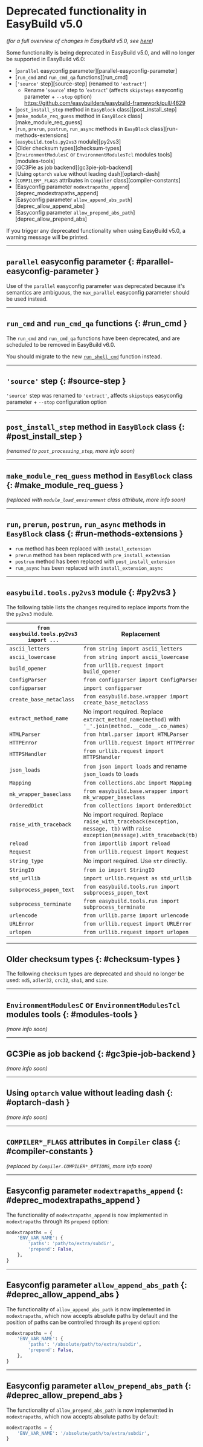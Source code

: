 # Deprecated functionality in EasyBuild v5.0

*(for a full overview of changes in EasyBuild v5.0, see [here](index.md))*

Some functionality is being deprecated in EasyBuild v5.0, and will no longer be supported in EasyBuild v6.0:

- [`parallel` easyconfig parameter][parallel-easyconfig-parameter]
- [`run_cmd` and `run_cmd_qa` functions][run_cmd]
- [`'source'` step][source-step]
(renamed to `'extract'`)
   - Rename '`source`' step to '`extract`' (affects `skipsteps` easyconfig parameter + `--stop` option) <https://github.com/easybuilders/easybuild-framework/pull/4629>
- [`post_install_step` method in `EasyBlock` class][post_install_step]
- [`make_module_req_guess` method in `EasyBlock` class][make_module_req_guess]
- [`run`, `prerun`, `postrun`, `run_async` methods in `EasyBlock` class][run-methods-extensions]
- [`easybuild.tools.py2vs3` module][py2vs3]
- [Older checksum types][checksum-types]
- [`EnvironmentModulesC` or `EnvironmentModulesTcl` modules tools][modules-tools]
- [GC3Pie as job backend][gc3pie-job-backend]
- [Using `optarch` value without leading dash][optarch-dash]
- [`COMPILER*_FLAGS` attributes in `Compiler` class][compiler-constants]
- [Easyconfig parameter `modextrapaths_append`][deprec_modextrapaths_append]
- [Easyconfig parameter `allow_append_abs_path`][deprec_allow_append_abs]
- [Easyconfig parameter `allow_prepend_abs_path`][deprec_allow_prepend_abs]

If you trigger any deprecated functionality when using EasyBuild v5.0, a warning message will be printed.

---

## `parallel` easyconfig parameter {: #parallel-easyconfig-parameter }

Use of the `parallel` easyconfig parameter was deprecated because it's semantics are ambiguous, the `max_parallel` easyconfig parameter should be used instead.

---

## `run_cmd` and `run_cmd_qa` functions {: #run_cmd }

The `run_cmd` and `run_cmd_qa` functions have been deprecated,
and are scheduled to be removed in EasyBuild v6.0.

You should migrate to the new [`run_shell_cmd`](run_shell_cmd.md) function instead.

---

## `'source'` step {: #source-step }

`'source'` step was renamed to `'extract'`, affects `skipsteps` easyconfig parameter + `--stop` configuration option

---

## `post_install_step` method in `EasyBlock` class {: #post_install_step }

*(renamed to `post_processing_step`, more info soon)*

---

## `make_module_req_guess` method in `EasyBlock` class {: #make_module_req_guess }

*(replaced with `module_load_environment` class attribute, more info soon)*

---

## `run`, `prerun`, `postrun`, `run_async` methods in `EasyBlock` class {: #run-methods-extensions }

- `run` method has been replaced with `install_extension`
- `prerun` method has been replaced with `pre_install_extension`
- `postrun` method has been replaced with `post_install_extension`
- `run_async` has been replaced with `install_extension_async`

---

## `easybuild.tools.py2vs3` module {: #py2vs3 }

The following table lists the changes required to replace imports from the the `py2vs3` module.

| `from easybuild.tools.py2vs3 import ...` | Replacement |
|--|--|
| `ascii_letters` | `from string import ascii_letters` |
| `ascii_lowercase` | `from string import ascii_lowercase` |
| `build_opener` | `from urllib.request import build_opener` |
| `ConfigParser` | `from configparser import ConfigParser` |
| `configparser` | `import configparser` |
| `create_base_metaclass` | `from easybuild.base.wrapper import create_base_metaclass` |
| `extract_method_name` | No import required. Replace `extract_method_name(method)` with `'_'.join(method.__code__.co_names)` |
| `HTMLParser` | `from html.parser import HTMLParser` |
| `HTTPError` | `from urllib.request import HTTPError` |
| `HTTPSHandler` | `from urllib.request import HTTPSHandler` |
| `json_loads` | `from json import loads` and rename `json_loads` to `loads` |
| `Mapping` | `from collections.abc import Mapping` |
| `mk_wrapper_baseclass` | `from easybuild.base.wrapper import mk_wrapper_baseclass` |
| `OrderedDict` | `from collections import OrderedDict` |
| `raise_with_traceback` | No import required. Replace `raise_with_traceback(exception, message, tb)` with `raise exception(message).with_traceback(tb)` |
| `reload` | `from importlib import reload` |
| `Request` | `from urllib.request import Request` |
| `string_type` | No import required. Use `str` directly. |
| `StringIO` | `from io import StringIO` |
| `std_urllib` | `import urllib.request as std_urllib` |
| `subprocess_popen_text` | `from easybuild.tools.run import subprocess_popen_text` |
| `subprocess_terminate` | `from easybuild.tools.run import subprocess_terminate` |
| `urlencode` | `from urllib.parse import urlencode` |
| `URLError` | `from urllib.request import URLError` |
| `urlopen` | `from urllib.request import urlopen` |

---

## Older checksum types {: #checksum-types }

The following checksum types are deprecated and should no longer be used: `md5`, `adler32`, `crc32`, `sha1`, and `size`.

---

## `EnvironmentModulesC` or `EnvironmentModulesTcl` modules tools {: #modules-tools }

*(more info soon)*

---

## GC3Pie as job backend {: #gc3pie-job-backend }

*(more info soon)*

---

## Using `optarch` value without leading dash {: #optarch-dash }

*(more info soon)*

---

## `COMPILER*_FLAGS` attributes in `Compiler` class {: #compiler-constants }

*(replaced by `Compiler.COMPILER*_OPTIONS`, more info soon)*

---

## Easyconfig parameter `modextrapaths_append` {: #deprec_modextrapaths_append }

The functionality of `modextrapaths_append` is now implemented in
`modextrapaths` through its `prepend` option:

```python
modextrapaths = {
    'ENV_VAR_NAME': {
        'paths': 'path/to/extra/subdir',
        'prepend': False,
    },
}
```

---

## Easyconfig parameter `allow_append_abs_path` {: #deprec_allow_append_abs }

The functionality of `allow_append_abs_path` is now implemented in
`modextrapaths`, which now accepts absolute paths by default and the position
of paths can be controlled through its `prepend` option:

```python
modextrapaths = {
    'ENV_VAR_NAME': {
        'paths': '/absolute/path/to/extra/subdir',
        'prepend': False,
    },
}
```

---

## Easyconfig parameter `allow_prepend_abs_path` {: #deprec_allow_prepend_abs }

The functionality of `allow_prepend_abs_path` is now implemented in
`modextrapaths`, which now accepts absolute paths by default:

```python
modextrapaths = {
    'ENV_VAR_NAME': '/absolute/path/to/extra/subdir',
}
```
